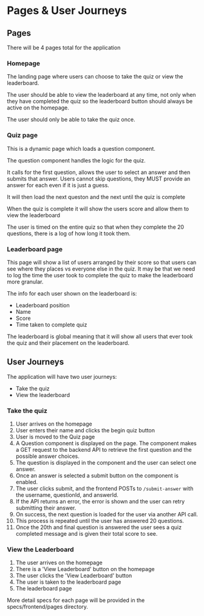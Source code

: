 # Pages & User Journeys

## Pages

There will be 4 pages total for the application

### Homepage

The landing page where users can choose to take the quiz or view the leaderboard.

The user should be able to view the leaderboard at any time, not only when they have completed the quiz so the leaderboard button should always be active on the homepage.

The user should only be able to take the quiz once.

### Quiz page

This is a dynamic page which loads a question component.

The question component handles the logic for the quiz.

It calls for the first question, allows the user to select an answer and then submits that answer. Users cannot skip questions, they MUST provide an answer for each even if it is just a guess.

It will then load the next queston and the next until the quiz is complete

When the quiz is complete it will show the users score and allow them to view the leaderboard

The user is timed on the entire quiz so that when they complete the 20 questions, there is a log of how long it took them.

### Leaderboard page

This page will show a list of users arranged by their score so that users can see where they places vs everyone else in the quiz.
It may be that we need to log the time the user took to complete the quiz to make the leaderboard more granular.

The info for each user shown on the leaderboard is:

- Leaderboard position
- Name
- Score
- Time taken to complete quiz

The leaderboard is global meaning that it will show all users that ever took the quiz and their placement on the leaderboard.

## User Journeys

The application will have two user journeys:

- Take the quiz
- View the leaderboard

### Take the quiz

1. User arrives on the homepage
2. User enters their name and clicks the begin quiz button
3. User is moved to the Quiz page
4. A Question component is displayed on the page. The component makes a GET request to the backend API to retrieve the first question and the possible answer choices.
5. The question is displayed in the component and the user can select one answer.
6. Once an answer is selected a submit button on the component is enabled.
7. The user clicks submit, and the frontend POSTs to `/submit-answer` with the username, questionId, and answerId.
8. If the API returns an error, the error is shown and the user can retry submitting their answer.
9. On success, the next question is loaded for the user via another API call.
10. This process is repeated until the user has answered 20 questions.
11. Once the 20th and final question is answered the user sees a quiz completed message and is given their total score to see.

### View the Leaderboard

1. The user arrives on the homepage
2. There is a 'View Leaderboard' button on the homepage
3. The user clicks the 'View Leaderboard' button
4. The user is taken to the leaderboard page
5. The leaderboard page

More detail specs for each page will be provided in the specs/frontend/pages directory.
